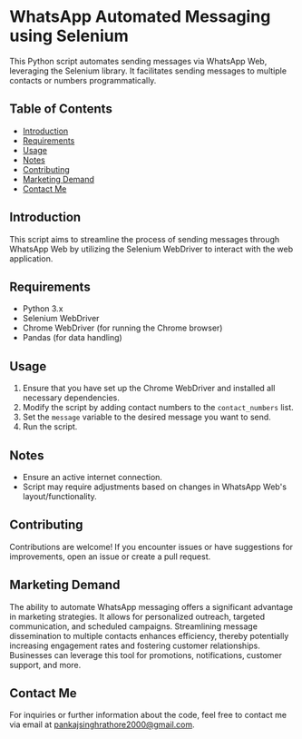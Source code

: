 # WhatsApp Automated Messaging using Selenium

This Python script automates sending messages via WhatsApp Web, leveraging the Selenium library. It facilitates sending messages to multiple contacts or numbers programmatically.

## Table of Contents

- [Introduction](#introduction)
- [Requirements](#requirements)
- [Usage](#usage)
- [Notes](#notes)
- [Contributing](#contributing)
- [Marketing Demand](#marketing-demand)
- [Contact Me](#contact-Me)

## Introduction

This script aims to streamline the process of sending messages through WhatsApp Web by utilizing the Selenium WebDriver to interact with the web application.

## Requirements

- Python 3.x
- Selenium WebDriver
- Chrome WebDriver (for running the Chrome browser)
- Pandas (for data handling)

## Usage

1. Ensure that you have set up the Chrome WebDriver and installed all necessary dependencies.
2. Modify the script by adding contact numbers to the `contact_numbers` list.
3. Set the `message` variable to the desired message you want to send.
4. Run the script.

## Notes

- Ensure an active internet connection.
- Script may require adjustments based on changes in WhatsApp Web's layout/functionality.

## Contributing

Contributions are welcome! If you encounter issues or have suggestions for improvements, open an issue or create a pull request.


## Marketing Demand

The ability to automate WhatsApp messaging offers a significant advantage in marketing strategies. It allows for personalized outreach, targeted communication, and scheduled campaigns. Streamlining message dissemination to multiple contacts enhances efficiency, thereby potentially increasing engagement rates and fostering customer relationships. Businesses can leverage this tool for promotions, notifications, customer support, and more.

## Contact Me

For inquiries or further information about the code, feel free to contact me via email at [pankajsinghrathore2000@gmail.com](mailto:pankajsinghrathore2000@gmail.com).

